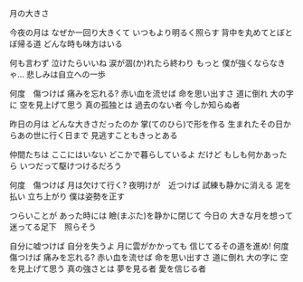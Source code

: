 月の大きさ


今夜の月は
なぜか一回り大きくて
いつもより明るく照らす
背中を丸めてとぼとぼ帰る道
どんな時も味方はいる

何も言わず
泣けたらいいね
涙が涸(か)れたら終わり
もっと
僕が強くならなきゃ…
悲しみは自立への一歩

何度　傷つけば
痛みを忘れる?
赤い血を流せば
命を思い出すさ
道に倒れ
大の字に
空を見上げて思う
真の孤独とは
過去のない者
今しか知らぬ者

昨日の月は
どんな大きさだったのか
掌(てのひら)で形を作る
生まれたその日からあの世に行く日まで
見逃すこともきっとある

仲間たちは
ここにはいない
どこかで暮らしているよ
だけど
もしも何かあったら
いつだって駆けつけるだろう

何度　傷つけば
月は欠けて行く?
夜明けが　近つけば
試練も静かに消える
泥を払い
立ち上がり
僕は姿勢を正す

つらいことが
あった時には
瞼(まぶた)を静かに閉じて
今日の
大きな月を想って
迷ってる足下　照らそう

自分に嘘つけば
自分を失うよ
月に雲がかかっても
信じてるその道を進め!
何度　傷つけば
痛みを忘れる?
赤い血を流せば
命を思い出すさ
道に倒れ
大の字に
空を見上げて思う
真の強さとは
夢を見る者
愛を信じる者